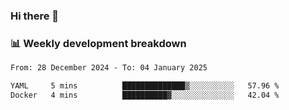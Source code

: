 ### Hi there 👋

### 📊 Weekly development breakdown
<!--START_SECTION:waka-->

```txt
From: 28 December 2024 - To: 04 January 2025

YAML     5 mins          ██████████████▒░░░░░░░░░░   57.96 %
Docker   4 mins          ██████████▓░░░░░░░░░░░░░░   42.04 %
```

<!--END_SECTION:waka-->
